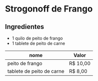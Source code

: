 # **Strogonoff de Frango**

## Ingredientes
- 1 quilo de peito de frango
- 1 tablete de peito de carne

nome   | Valor
--------- | ------
peito de frango | R$ 10,00
tablete de peito de carne | R$ 8,00





